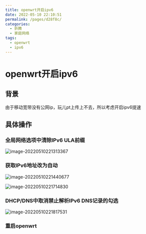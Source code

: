 ```yaml
---
title: openwrt开启ipv6
date: 2022-05-10 22:10:51
permalink: /pages/d28f8c/
categories:
  - 折腾
  - 家庭网络
tags:
  - openwrt
  - ipv6
---
```

# openwrt开启ipv6



## 背景

由于移动宽带没有公网ip，玩儿pt上传上不去，所以考虑开启ipv6提速





## 具体操作



### 全局网络选项中清除IPv6 ULA前缀

![image-20220510221313367](https://storyxc.com/images/blog/image-20220510221313367.png)

### 获取IPv6地址改为自动

![image-20220510221440677](https://storyxc.com/images/blog/image-20220510221440677.png)

![image-20220510221714830](https://storyxc.com/images/blog/image-20220510221714830.png)

### DHCP/DNS中取消禁止解析IPv6 DNS记录的勾选

![image-20220510221817531](https://storyxc.com/images/blog/image-20220510221817531.png)

### 重启openwrt